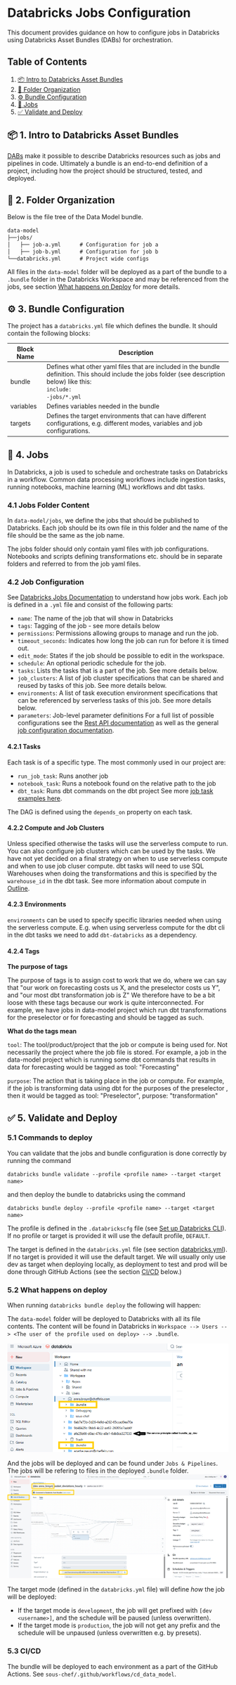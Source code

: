 # Databricks Jobs Configuration
This document provides guidance on how to configure jobs in Databricks using Databricks Asset Bundles (DABs) for orchestration.

## Table of Contents

1. [📦 Intro to Databricks Asset Bundles](#-1-intro-to-databricks-asset-bundles)
2. [📂 Folder Organization](#-2-folder-organization)
3. [⚙️ Bundle Configuration](#️-3-bundle-configuration)
4. [🚀 Jobs](#-4-jobs)
5. [✅ Validate and Deploy](#-5-validate-and-deploy)

## 📦 1. Intro to Databricks Asset Bundles
[DABs](https://docs.databricks.com/aws/en/dev-tools/bundles/) make it possible to describe Databricks resources such as jobs and pipelines in code. Ultimately a bundle is an end-to-end definition of a project, including how the project should be structured, tested, and deployed.

## 📂 2. Folder Organization
Below is the file tree of the Data Model bundle.
```
data-model
├──jobs/   
│   ├── job-a.yml      # Configuration for job a
│   ├── job-b.yml      # Configuration for job b
└──databricks.yml      # Project wide configs
```
All files in the `data-model` folder will be deployed as a part of the bundle to a `.bundle` folder in the Databricks Workspace and may be referenced from the jobs, see section [What happens on Deploy](#52-what-happens-on-deploy) for more details.

## ⚙️ 3. Bundle Configuration
The project has a `databricks.yml` file which defines the bundle. It should contain the following blocks: 

|Block Name| Description |
|----------|-------------|
|bundle    |Defines what other yaml files that are included in the bundle definition. This should include the jobs folder (see description below) like this: <br> `include:`<br>`-jobs/*.yml`|
|variables | Defines variables needed in the bundle |
|targets   | Defines the target environments that can have different configurations, e.g. different modes, variables and job configurations.|

## 🚀 4. Jobs
In Databricks, a job is used to schedule and orchestrate tasks on Databricks in a workflow. Common data processing workflows include ingestion tasks, running notebooks, machine learning (ML) workflows and dbt tasks.

### 4.1 Jobs Folder Content
In `data-model/jobs`, we define the jobs that should be published to Databricks. Each job should be its own file in this folder and the name of the file should be the same as the job name. 

The jobs folder should only contain yaml files with job configurations. Notebooks and scripts defining transformations etc. should be in separate folders and referred to from the job yaml files. 

### 4.2 Job Configuration
See [Databricks Jobs Documentation](https://docs.databricks.com/aws/en/jobs/) to understand how jobs work.
Each job is defined in a `.yml` file and consist of the following parts:
- `name`: The name of the job that will show in Databricks
- `tags`: Tagging of the job - see more details below
- `permissions`: Permissions allowing groups to manage and run the job.
- `timeout_seconds`: Indicates how long the job can run for before it is timed out.
- `edit_mode`: States if the job should be possible to edit in the workspace. 
- `schedule`: An optional periodic schedule for the job.
- `tasks`: Lists the tasks that is a part of the job. See more details below. 
- `job_clusters`: A list of job cluster specifications that can be shared and reused by tasks of this job. See more details below.
- `environments`: A list of task execution environment specifications that can be referenced by serverless tasks of this job. See more details below.
- `parameters`: Job-level parameter definitions
For a full list of possible configurations see the [Rest API documentation](https://docs.databricks.com/api/workspace/jobs/create) as well as the general [job configuration documentation](https://docs.databricks.com/aws/en/jobs/configure-job).

#### 4.2.1 Tasks
Each task is of a specific type. The most commonly used in our project are: 
- `run_job_task`: Runs another job
- `notebook_task`: Runs a notebook found on the relative path to the job
- `dbt_task`: Runs dbt commands on the dbt project
See more [job task examples here](https://docs.databricks.com/aws/en/dev-tools/bundles/job-task-types). 

The DAG is defined using the `depends_on` property on each task. 

#### 4.2.2 Compute and Job Clusters
Unless specified otherwise the tasks will use the serverless compute to run. 
You can also configure job clusters which can be used by the tasks. 
We have not yet decided on a final strategy on when to use serverless compute and when to use job cluser compute. 
dbt tasks will need to use SQL Warehouses when doing the transformations and this is specified by the `warehouse_id` in the dbt task. 
See more information about compute in [Outline](https://chef.getoutline.com/doc/compute-hJMBQnxLb3).

#### 4.2.3 Environments
`environments` can be used to specify specific libraries needed when using the serverless compute. E.g. when using serverless compute for the dbt cli in the dbt tasks we need to add `dbt-databricks` as a dependency. 

#### 4.2.4 Tags
**The purpose of tags**

The purpose of tags is to assign cost to work that we do, where we can say that "our work on forecasting costs us X, and the preselector costs us Y", and "our most dbt transformation job is Z"
We therefore have to be a bit loose with these tags because our work is quite interconnected. For example, we have jobs in data-model project which run dbt transformations for the preselector or for forecasting and should be tagged as such.

**What do the tags mean**

`tool`: The tool/product/project that the job or compute is being used for. Not necessarily the project where the job file is stored.
For example, a job in the data-model project which is running some dbt commands that results in data for forecasting would be tagged as tool: "Forecasting"

`purpose`: The action that is taking place in the job or compute.
For example, if the job is transforming data using dbt for the purposes of the preselector , then it would be tagged as tool: "Preselector", purpose: "transformation"

## ✅ 5. Validate and Deploy 

### 5.1 Commands to deploy
You can validate that the jobs and bundle configuration is done correctly by running the command 
```
databricks bundle validate --profile <profile name> --target <target name>
```
and then deploy the bundle to databricks using the command
```
databricks bundle deploy --profile <profile name> --target <target name>
```
The profile is defined in the `.databrickscfg` file (see [Set up Databricks CLI](../README.md/#33-set-up-databricks-cli)). 
If no profile or target is provided it will use the default profile, `DEFAULT`. 

The target is defined in the `databricks.yml` file (see section [databricks.yml](#️-3-bundle-configuration)). If no target is provided it will use the default target.
We will usually only use dev as target when deploying locally, as deployment to test and prod will be done through GitHub Actions (see the section [CI/CD](#53-cicd) below.)

### 5.2 What happens on deploy
When running `databricks bundle deploy` the following will happen: 

The `data-model` folder will be deployed to Databricks with all its file contents. The content will be found in Databricks in `Workspace --> Users --> <The user of the profile used on deploy> --> .bundle`. 

![alt text](docs_images/bundle-folder-in-databricks-workspace.png)

And the jobs will be deployed and can be found under `Jobs & Pipelines`. The jobs will be refering to files in the deployed `.bundle` folder.
![alt text](docs_images/job-deployed-by-bundle-in-databricks.png)

The target mode (defined in the `databricks.yml` file) will define _how_ the job will be deployed: 
- If the target mode is `development`, the job will get prefixed with `[dev <username>]`, and the schedule will be paused (unless overwritten).
- If the target mode is `production`, the job will not get any prefix and the schedule will be unpaused (unless overwritten e.g. by presets). 

### 5.3 CI/CD
The bundle will be deployed to each environment as a part of the GitHub Actions. See `sous-chef/.github/workflows/cd_data_model`.